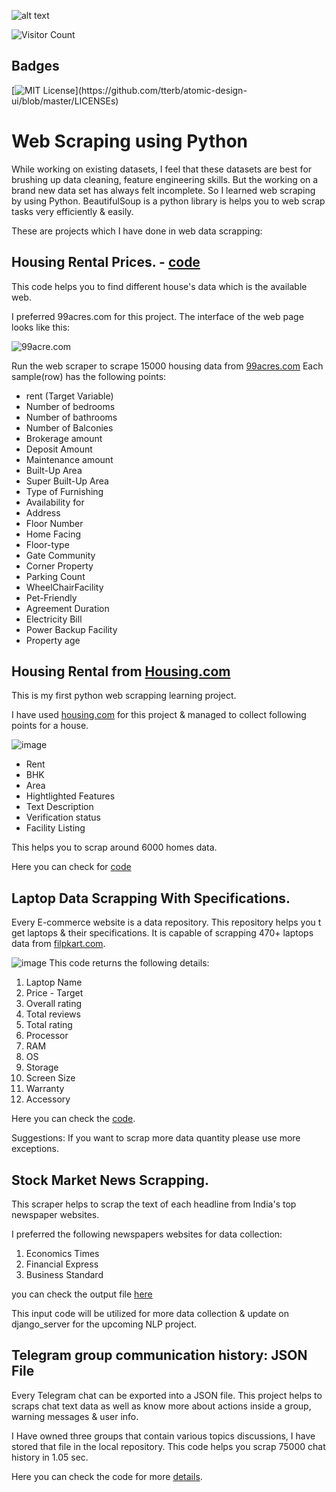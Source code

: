 ![alt text](https://github.com/senhorinfinito/scrappers/blob/main//data_scrapper.png?raw=true)


![Visitor Count](https://profile-counter.glitch.me/{senhorinfinito}/count.svg)


## Badges

[![MIT License](https://img.shields.io/apm/l/atomic-design-ui.svg?)](https://github.com/tterb/atomic-design-ui/blob/master/LICENSEs)

# Web Scraping using Python
While working on existing datasets, I feel that these datasets are best for brushing up data cleaning, feature engineering skills. But the working on a brand new data set has always felt incomplete.  So I learned web scraping by using Python.  BeautifulSoup is a python library is helps you to web scrap tasks very efficiently & easily.  

These are projects which I have done in web data scrapping:

## Housing Rental Prices.  - [code](https://github.com/senhorinfinito/scrappers/blob/main/rental_analysis/99acres.py)

This code helps you to find different house's data which is the available web. 

I preferred 99acres.com for this project. The interface of the web page looks like this:

![99acre.com](https://github.com/senhorinfinito/scrappers/blob/main/images/99acres.jpg)

Run the web scraper to scrape 15000 housing data from [99acres.com](https://www.99acres.com/flats-for-rent-in-pune-ffid-page-2) Each sample(row) has the following points:
- rent (Target Variable)
- Number of bedrooms
- Number of bathrooms 
- Number of Balconies 
- Brokerage amount 
- Deposit Amount 
- Maintenance amount
- Built-Up Area
- Super Built-Up Area
- Type of Furnishing
- Availability for 
- Address
- Floor Number 
- Home Facing
- Floor-type
- Gate Community
- Corner Property 
- Parking Count
- WheelChairFacility
- Pet-Friendly
- Agreement Duration
- Electricity Bill
- Power Backup  Facility
- Property age
 



## Housing Rental from [Housing.com](https://housing.com/rent/flats-for-rent-in-pune-maharashtra-P2r4v3l939lxd541t?page=1) 

This is my first python web scrapping learning project.

I have used [housing.com](https://housing.com/rent/flats-for-rent-in-pune-maharashtra-P2r4v3l939lxd541t?page=1) for this project & managed  to collect following points for a house. 
 
 
![image](https://github.com/senhorinfinito/scrappers/blob/main/images/housing.com.jpg)

 - Rent
 - BHK 
 - Area
 - Hightlighted Features 
 - Text Description 
 - Verification status
 - Facility Listing 
 
This helps you to scrap around 6000 homes data.  

Here you can check for [code](https://github.com/senhorinfinito/scrappers/blob/main/rental_analysis/housingcom.py)


##  Laptop Data Scrapping With Specifications. 

Every E-commerce website is a data repository. This repository helps you t get laptops & their specifications. It is capable of scrapping 470+ laptops data from [filpkart.com](https://www.flipkart.com/search?q=laptops&otracker=search&otracker1=search&marketplace=FLIPKART&as-show=on&as=off). 

![image](https://github.com/senhorinfinito/scrappers/blob/main/images/laptop_details.jpg)
This code returns the following details:
1. Laptop Name
2. Price -  Target
3. Overall rating
4. Total reviews
5. Total rating
6. Processor
7. RAM
8. OS 
9. Storage 
10. Screen Size
11. Warranty 
12. Accessory 

Here you can check the [code](https://github.com/senhorinfinito/scrappers/blob/main/laptop_details/scrapper.py).

Suggestions: If you want to scrap more data quantity please use more exceptions.


## Stock Market News Scrapping.

This scraper helps to scrap the text of each headline from India's top newspaper websites.  

I preferred the following newspapers websites for data collection: 

1. Economics Times 
2. Financial Express
3. Business Standard

you can check the output file [here](https://github.com/senhorinfinito/scrappers/blob/main/news_headings/scrapper%20combined.py)

This input code will be utilized for more data collection & update on django_server for the upcoming NLP project.


## Telegram group communication history: JSON File

Every Telegram chat can be exported into a JSON file. This project helps to scraps chat text data as well as know more about actions inside a group, warning messages & user info.


I Have owned three groups that contain various topics discussions, I have stored that file in the local repository. This code helps you scrap 75000  chat history in 1.05  sec.  

Here you can check the code for more [details](https://github.com/senhorinfinito/scrappers/blob/main/telegram_chat/telegram_chat_history_json.py). 
